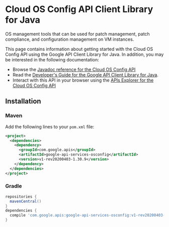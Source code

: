 # Cloud OS Config API Client Library for Java

OS management tools that can be used for patch management, patch compliance, and configuration management on VM instances.

This page contains information about getting started with the Cloud OS Config API
using the Google API Client Library for Java. In addition, you may be interested
in the following documentation:

* Browse the [Javadoc reference for the Cloud OS Config API][javadoc]
* Read the [Developer's Guide for the Google API Client Library for Java][google-api-client].
* Interact with this API in your browser using the [APIs Explorer for the Cloud OS Config API][api-explorer]

## Installation

### Maven

Add the following lines to your `pom.xml` file:

```xml
<project>
  <dependencies>
    <dependency>
      <groupId>com.google.apis</groupId>
      <artifactId>google-api-services-osconfig</artifactId>
      <version>v1-rev20200403-1.30.9</version>
    </dependency>
  </dependencies>
</project>
```

### Gradle

```gradle
repositories {
  mavenCentral()
}
dependencies {
  compile 'com.google.apis:google-api-services-osconfig:v1-rev20200403-1.30.9'
}
```

[javadoc]: https://googleapis.dev/java/google-api-services-osconfig/latest/index.html
[google-api-client]: https://github.com/googleapis/google-api-java-client/
[api-explorer]: https://developers.google.com/apis-explorer/#p/osconfig/v1/
